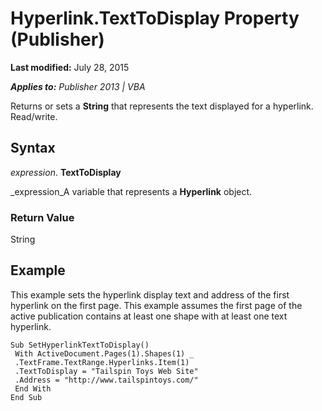 
# Hyperlink.TextToDisplay Property (Publisher)

 **Last modified:** July 28, 2015

 _**Applies to:** Publisher 2013 | VBA_

Returns or sets a  **String** that represents the text displayed for a hyperlink. Read/write.


## Syntax

 _expression_. **TextToDisplay**

 _expression_A variable that represents a  **Hyperlink** object.


### Return Value

String


## Example

This example sets the hyperlink display text and address of the first hyperlink on the first page. This example assumes the first page of the active publication contains at least one shape with at least one text hyperlink.


```
Sub SetHyperlinkTextToDisplay() 
 With ActiveDocument.Pages(1).Shapes(1) _ 
 .TextFrame.TextRange.Hyperlinks.Item(1) 
 .TextToDisplay = "Tailspin Toys Web Site" 
 .Address = "http://www.tailspintoys.com/" 
 End With 
End Sub
```

